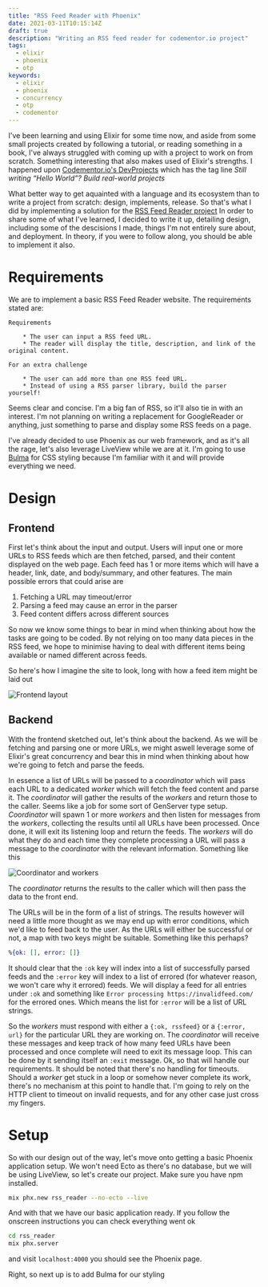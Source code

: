 ```yaml
---
title: "RSS Feed Reader with Phoenix"
date: 2021-03-11T10:15:14Z
draft: true
description: "Writing an RSS feed reader for codementor.io project"
tags:
  - elixir
  - phoenix
  - otp
keywords:
  - elixir
  - phoenix
  - concurrency
  - otp
  - codementor
---
```


I've been learning and using Elixir for some time now, and aside from some small
projects created by following a tutorial, or reading something in a book, I've always
struggled with coming up with a project to work on from scratch. Something interesting
that also makes used of Elixir's strengths. I happened upon [Codementor.io's DevProjects](https://www.codementor.io/projects)
which has the tag line _Still writing “Hello World”? Build real-world projects_

What better way to get aquainted with a language and its ecosystem than to write a project from
scratch: design, implements, release. So that's what I did by implementing a solution
for the [RSS Feed Reader project](https://www.codementor.io/projects/rss-feed-reader-website-atx32j280x)
In order to share some of what I've learned, I decided to write it up, detailing design, including
some of the descisions I made, things I'm not entirely sure about, and deployment. In theory, if
you were to follow along, you should be able to implement it also.

# Requirements

We are to implement a basic RSS Feed Reader website. The requirements stated are:

```
Requirements

    * The user can input a RSS feed URL.
    * The reader will display the title, description, and link of the original content.

For an extra challenge

    * The user can add more than one RSS feed URL.
    * Instead of using a RSS parser library, build the parser yourself!
```

Seems clear and concise. I'm a big fan of RSS, so it'll also tie in with an interest. I'm not
planning on writing a replacement for GoogleReader or anything, just something to parse and display
some RSS feeds on a page.

I've already decided to use Phoenix as our web framework, and as it's all the rage, let's also
leverage LiveView while we are at it. I'm going to use [Bulma](https://bulma.io) for CSS styling
because I'm familiar with it and will provide everything we need.

# Design

## Frontend

First let's think about the input and output. Users will input one or more URLs to RSS feeds
which are then fetched, parsed, and their content displayed on the web page. Each feed has 1 or more
items which will have a header, link, date, and body/summary, and other features.
The main possible errors that could arise are

1. Fetching a URL may timeout/error
2. Parsing a feed may cause an error in the parser
3. Feed content differs across different sources

So now we know some things to bear in mind when thinking about how the tasks are going to be coded. By not relying
on too many data pieces in the RSS feed, we hope to minimise having to deal with different items being
available or named different across feeds.

So here's how I imagine the site to look, long with how a feed item might be laid out

![Frontend layout](/images/frontend.jpg "Frontend layout")

## Backend

With the frontend sketched out, let's think about the backend. As we will be fetching and parsing
one or more URLs, we might aswell leverage some of Elixir's great concurrency and bear this in mind
when thinking about how we're going to fetch and parse the feeds.

In essence a list of URLs will be passed to a _coordinator_ which will pass each URL
to a dedicated _worker_ which will fetch the feed content and parse it. The _coordinator_
will gather the results of the _workers_ and return those to the caller. Seems like a
job for some sort of GenServer type setup. _Coordinator_ will spawn 1 or more _workers_ and then
listen for messages from the _workers_, collecting the results until all URLs have been processed.
Once done, it will exit its listening loop and return the feeds. The _workers_ will do what they
do and each time they complete processing a URL will pass a message to the _coordinator_ with the
relevant information. Something like this

![Coordinator and workers](/images/workers.jpg "Coordinator and workers")

The _coordinator_ returns the results to the caller which will then pass the data
to the front end.

The URLs will be in the form of a list of strings. The results however will need a little
more thought as we may end up with error conditions, which we'd like to feed back to the user.
As the URLs will either be successful or not, a map with two keys might be suitable. Something like
this perhaps?

```ex
%{ok: [], error: []}
```

It should clear that the `:ok` key will index into a list of successfully parsed feeds and
the `:error` key will index to a list of errored (for whatever reason, we won't care why it errored)
feeds. We will display a feed for all entries under `:ok` and something like
`Error processing https://invalidfeed.com/` for the errored ones. Which means the list
for `:error` will be a list of URL strings.

So the _workers_ must respond with either a `{:ok, rssfeed}` or a `{:error, url}` for the
particular URL they are working on. The _coordinator_ will receive these messages and keep
track of how many feed URLs have been processed and once complete will need to exit its message
loop. This can be done by it sending itself an `:exit` message. Ok, so that will handle our requirements.
It should be noted that there's no handling for timeouts. Should a _worker_ get stuck in a loop
or somehow never complete its work, there's no mechanism at this point to handle that. I'm going to
rely on the HTTP client to timeout on invalid requests, and for any other case just cross my fingers.

# Setup

So with our design out of the way, let's move onto getting a basic Phoenix application setup.
We won't need Ecto as there's no database, but we will be using LiveView, so let's
create our project. Make sure you have npm installed.

```bash
mix phx.new rss_reader --no-ecto --live
```

And with that we have our basic application ready. If you follow the onscreen instructions
you can check everything went ok

```bash
cd rss_reader
mix phx.server
```

and visit `localhost:4000` you should see the Phoenix page.

Right, so next up is to add Bulma for our styling
